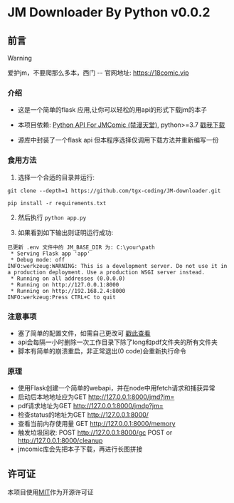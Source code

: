 # JM Downloader By Python v0.0.2

## 前言

> [!WARNING]
> 爱护jm，不要爬那么多本，西门
> -- 官网地址: https://18comic.vip

### 介绍

- 这是一个简单的flask 应用,让你可以轻松的用api的形式下载jm的本子

- 本项目依赖: [Python API For JMComic (禁漫天堂)](https://github.com/hect0x7/JMComic-Crawler-Python/tree/master), python>=3.7 [戳我下载](https://www.python.org/downloads/)

- 源库中封装了一个flask api 但本程序选择仅调用下载方法并重新编写一份

### 食用方法

1. 选择一个合适的目录并运行:

```shell
git clone --depth=1 https://github.com/tgx-coding/JM-downloader.git

pip install -r requirements.txt
```

2. 然后执行
`python app.py`

3. 如果看到如下输出则证明运行成功:

```
已更新 .env 文件中的 JM_BASE_DIR 为: C:\your\path
 * Serving Flask app 'app'
 * Debug mode: off
INFO:werkzeug:WARNING: This is a development server. Do not use it in a production deployment. Use a production WSGI server instead.
 * Running on all addresses (0.0.0.0)
 * Running on http://127.0.0.1:8000
 * Running on http://192.168.2.4:8000
INFO:werkzeug:Press CTRL+C to quit
```

### 注意事项
- 塞了简单的配置文件，如需自己更改可 [戳此查看](https://github.com/hect0x7/JMComic-Crawler-Python/blob/master/assets/docs/sources/option_file_syntax.md)
- api会每隔一小时删除一次工作目录下除了long和pdf文件夹的所有文件夹
- 脚本有简单的崩溃重启，非正常退出(0 code)会重新执行命令

### 原理
- 使用Flask创建一个简单的webapi，并在node中用fetch请求和捕获异常
- 启动后本地地址应为GET http://127.0.0.1:8000/jmd?jm=
- pdf请求地址为GET http://127.0.0.1:8000/jmdp?jm=
- 检查status的地址为GET http://127.0.0.1:8000/
- 查看当前内存使用量 GET http://127.0.0.1:8000/memory
- 触发垃圾回收: POST  http://127.0.0.1:8000/gc POST or http://127.0.0.1:8000/cleanup
- jmcomic库会先把本子下载，再进行长图拼接

## 许可证
本项目使用[MIT](https://zh.wikipedia.org/zh-hk/MIT%E8%A8%B1%E5%8F%AF%E8%AD%89)作为开源许可证